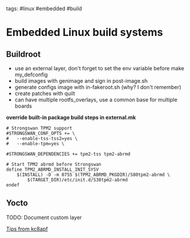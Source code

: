 tags: #linux #embedded #build

Embedded Linux build systems
============================

Buildroot
---------

-   use an external layer, don't forget to set the env variable before
    make my\_defconfig
-   build images with genimage and sign in post-image.sh
-   generate configs image with in-fakeroot.sh (why? I don't remember)
-   create patches with quilt
-   can have multiple rootfs\_overlays, use a common base for multiple
    boards

**override built-in package build steps in external.mk**

    # Strongswan TPM2 support
    #STRONGSWAN_CONF_OPTS += \
    #   --enable-tss-tss2=yes \
    #   --enable-tpm=yes \

    #STRONGSWAN_DEPENDENCIES += tpm2-tss tpm2-abrmd

    # Start TPM2 abrmd before Strongswan
    define TPM2_ABRMD_INSTALL_INIT_SYSV
        $(INSTALL) -D -m 0755 $(TPM2_ABRMD_PKGDIR)/S80tpm2-abrmd \
            $(TARGET_DIR)/etc/init.d/S38tpm2-abrmd
    endef

Yocto
-----

TODO: Document custom layer

[Tips from kc8apf](https://www.kc8apf.net/archives)
